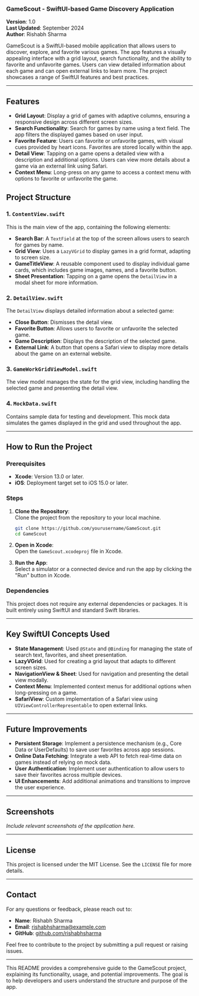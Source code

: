 ### GameScout - SwiftUI-based Game Discovery Application

**Version**: 1.0  
**Last Updated**: September 2024  
**Author**: Rishabh Sharma  

GameScout is a SwiftUI-based mobile application that allows users to discover, explore, and favorite various games. The app features a visually appealing interface with a grid layout, search functionality, and the ability to favorite and unfavorite games. Users can view detailed information about each game and can open external links to learn more. The project showcases a range of SwiftUI features and best practices.

---

## Features

- **Grid Layout**: Display a grid of games with adaptive columns, ensuring a responsive design across different screen sizes.
- **Search Functionality**: Search for games by name using a text field. The app filters the displayed games based on user input.
- **Favorite Feature**: Users can favorite or unfavorite games, with visual cues provided by heart icons. Favorites are stored locally within the app.
- **Detail View**: Tapping on a game opens a detailed view with a description and additional options. Users can view more details about a game via an external link using Safari.
- **Context Menu**: Long-press on any game to access a context menu with options to favorite or unfavorite the game.

## Project Structure

### 1. `ContentView.swift`

This is the main view of the app, containing the following elements:

- **Search Bar**: A `TextField` at the top of the screen allows users to search for games by name.
- **Grid View**: Uses a `LazyVGrid` to display games in a grid format, adapting to screen size.
- **GameTitleView**: A reusable component used to display individual game cards, which includes game images, names, and a favorite button.
- **Sheet Presentation**: Tapping on a game opens the `DetailView` in a modal sheet for more information.

### 2. `DetailView.swift`

The `DetailView` displays detailed information about a selected game:

- **Close Button**: Dismisses the detail view.
- **Favorite Button**: Allows users to favorite or unfavorite the selected game.
- **Game Description**: Displays the description of the selected game.
- **External Link**: A button that opens a Safari view to display more details about the game on an external website.

### 3. `GameWorkGridViewModel.swift`

The view model manages the state for the grid view, including handling the selected game and presenting the detail view.

### 4. `MockData.swift`

Contains sample data for testing and development. This mock data simulates the games displayed in the grid and used throughout the app.

---

## How to Run the Project

### Prerequisites

- **Xcode**: Version 13.0 or later.
- **iOS**: Deployment target set to iOS 15.0 or later.

### Steps

1. **Clone the Repository**:  
   Clone the project from the repository to your local machine.

   ```bash
   git clone https://github.com/yourusername/GameScout.git
   cd GameScout
   ```

2. **Open in Xcode**:  
   Open the `GameScout.xcodeproj` file in Xcode.

3. **Run the App**:  
   Select a simulator or a connected device and run the app by clicking the "Run" button in Xcode.

### Dependencies

This project does not require any external dependencies or packages. It is built entirely using SwiftUI and standard Swift libraries.

---

## Key SwiftUI Concepts Used

- **State Management**: Used `@State` and `@Binding` for managing the state of search text, favorites, and sheet presentation.
- **LazyVGrid**: Used for creating a grid layout that adapts to different screen sizes.
- **NavigationView & Sheet**: Used for navigation and presenting the detail view modally.
- **Context Menu**: Implemented context menus for additional options when long-pressing on a game.
- **SafariView**: Custom implementation of a Safari view using `UIViewControllerRepresentable` to open external links.

---

## Future Improvements

- **Persistent Storage**: Implement a persistence mechanism (e.g., Core Data or UserDefaults) to save user favorites across app sessions.
- **Online Data Fetching**: Integrate a web API to fetch real-time data on games instead of relying on mock data.
- **User Authentication**: Implement user authentication to allow users to save their favorites across multiple devices.
- **UI Enhancements**: Add additional animations and transitions to improve the user experience.

---

## Screenshots

*Include relevant screenshots of the application here.*

---

## License

This project is licensed under the MIT License. See the `LICENSE` file for more details.

---

## Contact

For any questions or feedback, please reach out to:

- **Name**: Rishabh Sharma
- **Email**: rishabhsharma@example.com
- **GitHub**: [github.com/rishabhsharma](https://github.com/rishabhsharma)

Feel free to contribute to the project by submitting a pull request or raising issues.

--- 

This README provides a comprehensive guide to the GameScout project, explaining its functionality, usage, and potential improvements. The goal is to help developers and users understand the structure and purpose of the app.
